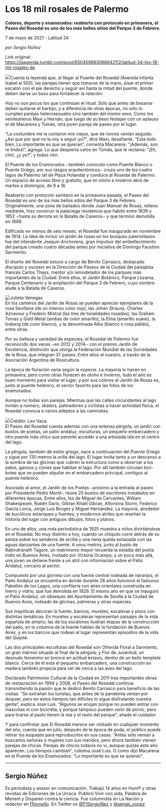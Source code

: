 # Los 18 mil rosales de Palermo

**Colores, deporte y enamorados: reabierto con protocolo en primavera, el Paseo del Rosedal es uno de los más bellos sitios del Parque 3 de Febrero.**

7 de mayo de 2021 - Latitud 34

_por Sergio Núñez_

Link original: https://laagenda.tumblr.com/post/650459893066842112/latitud-34-los-18-mil-rosales-de

![](https://64.media.tumblr.com/808ed4cefbdbd3ce96099a59362003d6/b753836c7f7de7bf-75/s500x750/d1d898c09a639b84d5cef05118b538923f554ae5.jpg)Cuenta la leyenda que, al llegar al Puente del Rosedal (Avenida Infanta Isabel al 500), las parejas tienen que tomarse de la mano, pisar el primer escalón con el pie derecho y seguir así hasta la mitad del puente, donde deben darse un beso para fortalecer la relación. 

Hoy no son pocos los que continúan el ritual. Sólo que antes de besarse deben quitarse el barbijo; y a diferencia de otras épocas, no sólo lo cumplen parejas heterosexuales sino también del mismo sexo. Como los veinteañeros Maxi y Hernán, que luego de su beso festejan con un aplauso el de Macarena y Tomás, otra joven pareja de paseo por el lugar.

“La costumbre me la contaron mis viejos, que de novios venían seguido. ¿Así que por qué no la voy a seguir yo?”, dice Maxi, desafiante. “Está todo bien. Lo importante es que se quieran”, comenta Macarena. “¡Además, son re lindos!”, agrega. Lo que despierta celos en Tomás, que le reclama: “¡Eh, che!, ¿y yo?”, y todos ríen.     

El Puente de los Enamorados −también conocido como Puente Blanco o Puente Griego, por sus rasgos arquitectónicos− cruza uno de los cuatro lagos de Palermo (el de Plaza Holanda) y conduce al Rosedal de Palermo. Un espacio de acceso libre y gratuito, que en otoño e invierno abre de martes a domingos, de 8 a 18.

Reabierto con protocolo sanitario en la primavera pasada, el Paseo del Rosedal es uno de los más bellos sitios del Parque 3 de Febrero. Originalmente, una zona de bañados donde Juan Manuel de Rosas, relleno mediante, hizo construir la palaciega residencia que habitó entre 1839 y 1852 −hasta su derrota en la Batalla de Caseros− y que terminó demolida en 1899.

Edificado en menos de seis meses, el Rosedal fue inaugurado en noviembre de 1914. La idea de incluir un jardín de rosas en los bosques palermitanos fue del intendente Joaquín Anchorena, gran impulsor del embellecimiento del parque creado cuatro décadas antes por iniciativa de Domingo Faustino Sarmiento.

El diseño del Rosedal estuvo a cargo de Benito Carrasco, destacado discípulo y sucesor en la Dirección de Paseos de la Ciudad del paisajista francés Carlos Thays, mentor y/o remodelador de los parques más importantes de la Ciudad. Entre ellos, el Jardín Botánico, Parque Lezama, Parque Centenario y la ampliación del Parque 3 de Febrero, cuyo nombre alude a la Batalla de Caseros.

![Julieta Venegas](https://64.media.tumblr.com/b229dcd0aea17c5aaf52d8f10852706d/b753836c7f7de7bf-5a/s250x400/d9ca6c8ef6aea6c4e69da51f3fd53712afc0eeb3.jpg)  
En los canteros del Jardín de Rosas se pueden apreciar ejemplares de la rosa Sevillana (de un intenso color rojo), las Johan Strauss, Charles Aznavour y Frederic Mistral (las tres de tonalidades rosadas); las Graham Tomas y Gold Metal (ambas de color amarillo), la Elina (amarillo suave), la Iceberg (de color blanco), y la denominada Alba (blanco o rosa pálido), entre otras.

Por su belleza y variedad de especies, el Rosedal de Palermo fue reconocido dos veces −en 2012 y 2014− con el premio Jardín de Excelencia, distinción que otorga la Federación Mundial de las Sociedades de la Rosa, que integran 37 países. Entre ellos el nuestro, a través de la Asociación Argentina de Rosicultura.

La época de floración varía según la especie. La mayoría lo hacen en primavera, pero como otras florecen en otoño e invierno, todo el año es buen momento para visitar el lugar; y por sus colores el Jardín de Rosas es, junto al puente helénico, el sector favorito para las fotos de los enamorados.

Aunque no todas son parejas. Mientras que las calles circundantes al lago invitan a runners, skaters, patinadores y ciclistas a hacer actividad física, el Rosedal convoca a varios adeptos a las caminatas. 

![](https://64.media.tumblr.com/b65eed36349572ee920269ec08ce7f5d/b753836c7f7de7bf-0d/s500x750/263ebc8c2c8504b03c929466ac4d5f23643f4079.jpg)Crédito: Leo Vaca.  
El Paseo del Rosedal cuenta además con una extensa pérgola, un jardín con bustos de poetas, un patio andaluz, esculturas, un pequeño embarcadero y otro puente más chico que permite acceder a una arbolada isla en el centro del lago.

La pérgola, también de estilo griego, nace a continuación del Puente Griego y sigue por 130 metros la orilla del lago. El lugar invita tanto a un descanso a la sombra de las glicinas que cubren la estructura como a observar a los patos, gansos y cisnes que habitan el lago. Por allí también circulan bici-botes que se pueden alquilar en el embarcadero principal, contiguo al puente helénico.

Asociado al amor, el Jardín de los Poetas −próximo a la entrada al paseo por Presidente Pedro Montt− reúne 25 bustos de escritores instalados en diferentes épocas. Entre ellos, los de Miguel de Cervantes, William Shakespeare, Rubén Darío, Gibran Khalil Gibran, Alfonsina Storni, Federico García Lorca, Jorge Luis Borges y Miguel Hernández. La mayoría, alrededor de bucólicos estanques y fuentes, y modernos atriles que reseñan la historia del lugar con antiguos dibujos, fotos y planos.

En uno de ellos, una nota periodística de 1925 muestra a niños divirtiéndose en el Rosedal. No muy distinto a hoy, cuando un chiquito corre detrás de su pelota sobre los senderos de arcilla y una nena queda extasiada con las aguas danzantes de una fuente. A unos metros, junto al busto de Rabindranath Tagore, un matrimonio mayor recuerda la estadía del poeta indio en Buenos Aires, invitado por Victoria Ocampo; y un poco más allá, una joven se detiene frente a un atril con información sobre el Patio Andaluz, cercano al sector.

Compuesto por una glorieta con una fuente central rodeada de naranjos, el Patio Andaluz se encuentra en donde durante 28 años funcionó el fastuoso Pabellón de los Lagos, una confitería con aires orientales construida en hierro y vidrio, que fue demolida en 1929. El mismo año en que se inauguró el Patio Andaluz, un obsequio del Ayuntamiento de Sevilla a la Ciudad de Buenos Aires, rodeado de glicinas, palmeras y otras especies.

Sus mayólicas decoran la fuente, bancos, muretes, escaleras y pisos con distintas temáticas. En muretes y escaleras representan paisajes de la vida española de antaño; las de los escalones ilustran etapas de la construcción del patio, en la columna de la fuente hablan de la fundación de Buenos Aires, y en los bancos que rodean al lugar representan episodios de la vida del Quijote.

Las dos principales esculturas del Rosedal son Ofrenda Floral a Sarmiento, un gran mármol situado al final de la pérgola; y Flor de Juventud, un desnudo femenino en bronce en actitud éxtasis, dentro de un bello templete blanco. Cerca de él está el pequeño embarcadero, una construcción en madera también propicia para ver de cerca a las aves del lago.

Declarado Patrimonio Cultural de la Ciudad en 2011 tras importantes obras de restauración en 1994 y 2008, el Paseo del Rosedal continúa transmitiendo la pasión que le dedicó Benito Carrasco para beneficio de las visitas. “Se extrañan los turistas, que antes de la pandemia venían por doquier, pero en estos tiempos tan difíciles lo sigue disfrutando nuestra gente”, explica José Luis. “Algunos se enojan porque no pueden entrar con mascotas ni con bicicleta, y porque tampoco pueden venir de picnic, pero para tirarse al pasto tienen la isla y el resto del parque”, añade el cuidador.

Y para confirmar que El Rosedal merece ser visitado en cualquier momento del año, cuenta que en julio, después de la época de poda, el público puede retirar los esquejes para reproducirlos en sus casas. “Antes sólo venían a buscarlos señoras o mujeres con sus maridos, pero ahora también vienen parejas de chicas. Parejas de chicos todavía no vi, aunque quizás este año aparecen. Los tiempos cambian”, culmina José Luis. O como dijo Macarena en el Puente de los Enamorados: “Lo importante es que se quieran”.



---

Sergio Núñez
------------

Es periodista y asesor en comunicación. Trabajó 14 años en Hum® y otras revistas de Ediciones de La Urraca. Publicó Vivir con sida, Palabra de Menem y Disparen contra la ciencia. Fue columnista en La Nación y redactor en [f1tornello](http://www.f1tornello.com/). En Twitter es [@F1SergioNez](https://twitter.com/F1SergioNez) y [@sergei\_nunez](https://twitter.com/sergei_nunez)

